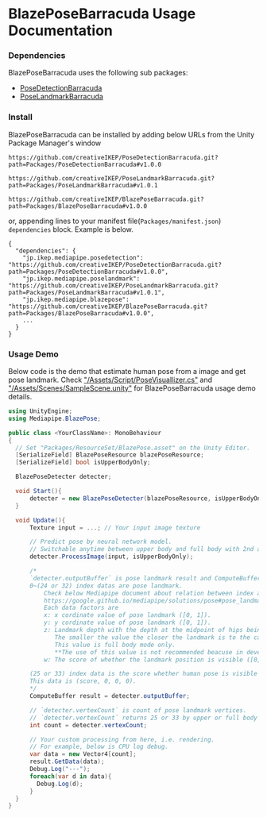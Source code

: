 # BlazePoseBarracuda Usage Documentation
### Dependencies
BlazePoseBarracuda uses the following sub packages:
- [PoseDetectionBarracuda](https://github.com/creativeIKEP/PoseDetectionBarracuda)
- [PoseLandmarkBarracuda](https://github.com/creativeIKEP/PoseLandmarkBarracuda)

### Install
BlazePoseBarracuda can be installed by adding below URLs from the Unity Package Manager's window
```
https://github.com/creativeIKEP/PoseDetectionBarracuda.git?path=Packages/PoseDetectionBarracuda#v1.0.0
```
```
https://github.com/creativeIKEP/PoseLandmarkBarracuda.git?path=Packages/PoseLandmarkBarracuda#v1.0.1
```
```
https://github.com/creativeIKEP/BlazePoseBarracuda.git?path=Packages/BlazePoseBarracuda#v1.0.0
```
or, appending lines to your manifest file(`Packages/manifest.json`) `dependencies` block.
Example is below.
```
{
  "dependencies": {
    "jp.ikep.mediapipe.posedetection": "https://github.com/creativeIKEP/PoseDetectionBarracuda.git?path=Packages/PoseDetectionBarracuda#v1.0.0",
    "jp.ikep.mediapipe.poselandmark": "https://github.com/creativeIKEP/PoseLandmarkBarracuda.git?path=Packages/PoseLandmarkBarracuda#v1.0.1",
    "jp.ikep.mediapipe.blazepose": "https://github.com/creativeIKEP/BlazePoseBarracuda.git?path=Packages/BlazePoseBarracuda#v1.0.0",
    ...
  }
}
```

### Usage Demo
Below code is the demo that estimate human pose from a image and get pose landmark.
Check ["/Assets/Script/PoseVisuallizer.cs"](https://github.com/creativeIKEP/BlazePoseBarracuda/blob/main/Assets/Script/PoseVisuallizer.cs) and ["/Assets/Scenes/SampleScene.unity"](https://github.com/creativeIKEP/BlazePoseBarracuda/blob/main/Assets/Scenes/SampleScene.unity) for BlazePoseBarracuda usage demo details.
```cs
using UnityEngine;
using Mediapipe.BlazePose;

public class <YourClassName>: MonoBehaviour
{
  // Set "Packages/ResourceSet/BlazePose.asset" on the Unity Editor.
  [SerializeField] BlazePoseResource blazePoseResource;
  [SerializeField] bool isUpperBodyOnly;

  BlazePoseDetecter detecter;

  void Start(){
      detecter = new BlazePoseDetecter(blazePoseResource, isUpperBodyOnly);
  }

  void Update(){
      Texture input = ...; // Your input image texture

      // Predict pose by neural network model.
      // Switchable anytime between upper body and full body with 2nd argment.
      detecter.ProcessImage(input, isUpperBodyOnly);

      /*
      `detecter.outputBuffer` is pose landmark result and ComputeBuffer of float4 array type.
      0~(24 or 32) index datas are pose landmark.
          Check below Mediapipe document about relation between index and landmark position.
          https://google.github.io/mediapipe/solutions/pose#pose_landmarks
          Each data factors are
          x: x cordinate value of pose landmark ([0, 1]).
          y: y cordinate value of pose landmark ([0, 1]).
          z: Landmark depth with the depth at the midpoint of hips being the origin.
             The smaller the value the closer the landmark is to the camera. ([0, 1]).
             This value is full body mode only.
             **The use of this value is not recommended beacuse in development.**
          w: The score of whether the landmark position is visible ([0, 1]).

      (25 or 33) index data is the score whether human pose is visible ([0, 1]).
      This data is (score, 0, 0, 0).
      */
      ComputeBuffer result = detecter.outputBuffer;

      // `detecter.vertexCount` is count of pose landmark vertices.
      // `detecter.vertexCount` returns 25 or 33 by upper or full body mode.
      int count = detecter.vertexCount;

      // Your custom processing from here, i.e. rendering.
      // For example, below is CPU log debug.
      var data = new Vector4[count];
      result.GetData(data);
      Debug.Log("---");
      foreach(var d in data){
        Debug.Log(d);
      }
  }
}
```
